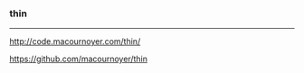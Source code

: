 ### thin
---
http://code.macournoyer.com/thin/

https://github.com/macournoyer/thin

```
```

```
```

```
```


